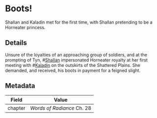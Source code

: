 # Boots!
Shallan and Kaladin met for the first time, with Shallan pretending to be a Horneater princess.

## Details
Unsure of the loyalties of an approaching group of soldiers, and at the prompting of Tyn, #[Shallan](characters/shallan) impersonated Horneater royalty at her first meeting with #[Kaladin](characters/kaladin) on the outskirts of the Shattered Plains. She demanded, and received, his boots in payment for a feigned slight.

## Metadata
| Field | Value |
| ----- | ----- |
| chapter | *Words of Radiance* Ch. 28 |
